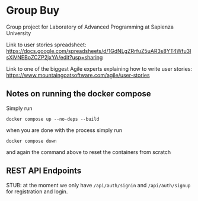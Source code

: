 # Group Buy
Group project for Laboratory of Advanced Programming at Sapienza University

Link to user stories spreadsheet: https://docs.google.com/spreadsheets/d/1GdNLgZRrfuZ5uAR3s8YT4Wfu3lsXiVNEBoZCZP2jxYA/edit?usp=sharing

Link to one of the biggest Agile experts explaining how to write user stories: https://www.mountaingoatsoftware.com/agile/user-stories

## Notes on running the docker compose
Simply run

```docker compose up --no-deps --build```

when you are done with the process simply run

```docker compose down```

and again the command above to reset the containers from scratch


## REST API Endpoints

STUB: at the moment we only have ```/api/auth/signin``` and ```/api/auth/signup``` for registration and login.
